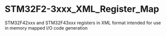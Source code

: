 # STM32F2-3xxx_XML_Register_Map
STM32F42xxx and STM32F43xxx registers in XML format intended for use in memory mapped I/O code generation
